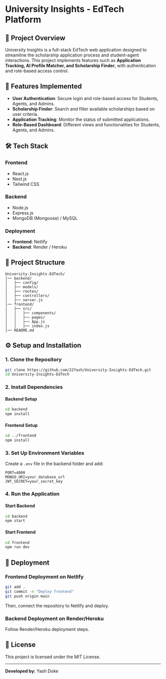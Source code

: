 # University Insights - EdTech Platform

## 🚀 Project Overview
University Insights is a full-stack EdTech web application designed to streamline the scholarship application process and student-agent interactions. This project implements features such as **Application Tracking, AI Profile Matcher, and Scholarship Finder**, with authentication and role-based access control.

## 🌟 Features Implemented
- **User Authentication**: Secure login and role-based access for Students, Agents, and Admins.
- **Scholarship Finder**: Search and filter available scholarships based on user criteria.
- **Application Tracking**: Monitor the status of submitted applications.
- **Role-Based Dashboard**: Different views and functionalities for Students, Agents, and Admins.

## 🛠️ Tech Stack
### **Frontend**
- React.js
- Next.js
- Tailwind CSS

### **Backend**
- Node.js
- Express.js
- MongoDB (Mongoose) / MySQL

### **Deployment**
- **Frontend**: Netlify
- **Backend**: Render / Heroku

## 📂 Project Structure
```
University-Insights-EdTech/
│── backend/
│   ├── config/
│   ├── models/
│   ├── routes/
│   ├── controllers/
│   ├── server.js
│── frontend/
│   ├── src/
│   │   ├── components/
│   │   ├── pages/
│   │   ├── App.js
│   │   ├── index.js
│── README.md
```

## ⚙️ Setup and Installation
### **1. Clone the Repository**
```bash
git clone https://github.com/22Yash/University-Insights-EdTech.git
cd University-Insights-EdTech
```

### **2. Install Dependencies**
#### Backend Setup
```bash
cd backend
npm install
```
#### Frontend Setup
```bash
cd ../frontend
npm install
```

### **3. Set Up Environment Variables**
Create a `.env` file in the backend folder and add:
```
PORT=4000
MONGO_URI=your_database_url
JWT_SECRET=your_secret_key
```

### **4. Run the Application**
#### Start Backend
```bash
cd backend
npm start
```
#### Start Frontend
```bash
cd frontend
npm run dev
```

## 🚀 Deployment
### **Frontend Deployment on Netlify**
```bash
git add .
git commit -m "Deploy frontend"
git push origin main
```
Then, connect the repository to Netlify and deploy.

### **Backend Deployment on Render/Heroku**
Follow Render/Heroku deployment steps.



## 📜 License
This project is licensed under the MIT License.

---
**Developed by:** Yash Doke

